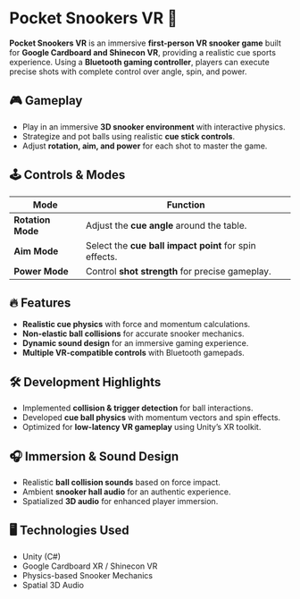 # Pocket Snookers VR 🎱  

**Pocket Snookers VR** is an immersive **first-person VR snooker game** built for **Google Cardboard and Shinecon VR**, providing a realistic cue sports experience. Using a **Bluetooth gaming controller**, players can execute precise shots with complete control over angle, spin, and power.  

## 🎮 Gameplay  
- Play in an immersive **3D snooker environment** with interactive physics.  
- Strategize and pot balls using realistic **cue stick controls**.  
- Adjust **rotation, aim, and power** for each shot to master the game.  

## 🕹️ Controls & Modes  
| Mode            | Function |
|----------------|----------|
| **Rotation Mode** | Adjust the **cue angle** around the table. |
| **Aim Mode**  | Select the **cue ball impact point** for spin effects. |
| **Power Mode** | Control **shot strength** for precise gameplay. |

## 🔥 Features  
- **Realistic cue physics** with force and momentum calculations.  
- **Non-elastic ball collisions** for accurate snooker mechanics.  
- **Dynamic sound design** for an immersive gaming experience.  
- **Multiple VR-compatible controls** with Bluetooth gamepads.  

## 🛠️ Development Highlights  
- Implemented **collision & trigger detection** for ball interactions.  
- Developed **cue ball physics** with momentum vectors and spin effects.  
- Optimized for **low-latency VR gameplay** using Unity’s XR toolkit.  

## 🎧 Immersion & Sound Design  
- Realistic **ball collision sounds** based on force impact.  
- Ambient **snooker hall audio** for an authentic experience.  
- Spatialized **3D audio** for enhanced player immersion.  

## 🖥️ Technologies Used  
- Unity (C#)  
- Google Cardboard XR / Shinecon VR  
- Physics-based Snooker Mechanics  
- Spatial 3D Audio  
